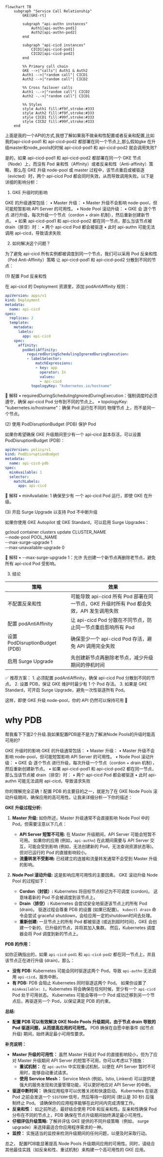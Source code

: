 
```mermaid
flowchart TB
    subgraph "Service Call Relationship"
        GKE[GKE-rt]
        
        subgraph "api-authn instances"
            Auth1[api-authn-pod1]
            Auth2[api-authn-pod2]
        end
        
        subgraph "api-cicd instances"
            CICD1[api-cicd-pod1]
            CICD2[api-cicd-pod2]
        end
        
        %% Primary call chain
        GKE -->|"calls"| Auth1 & Auth2
        Auth1 -->|"random call"| CICD1
        Auth2 -->|"random call"| CICD2
        
        %% Cross failover calls
        Auth1 -.->|"random call"| CICD2
        Auth2 -.->|"random call"| CICD1
        
        %% Styles
        style Auth1 fill:#f9f,stroke:#333
        style Auth2 fill:#f9f,stroke:#333
        style CICD1 fill:#99f,stroke:#333
        style CICD2 fill:#99f,stroke:#333
    end
```
上面是我的一个API的方式,我想了解如果我不做亲和性配置或者反亲和配置,比如我的api-cicd-pod1 和 api-cicd-pod2 都部署在同一个节点上,那么假如gke 在升级master和node_pools的时候
api-cicd-pod1 和 api-cicd-pod2 就会调用失败?


是的，如果 api-cicd-pod1 和 api-cicd-pod2 都部署在同一个 GKE 节点（Node）上，而没有 Pod 亲和性（Affinity）或者反亲和性（Anti-affinity）策略，那么在 GKE 升级 node-pool 或 master 过程中，该节点重启或被驱逐（evicted）时，两个 api-cicd Pod 都会同时失效，从而导致调用失败。以下是详细的影响分析：

1. GKE 升级时的影响

GKE 的升级通常包括：
	•	Master 升级：
	•	Master 升级不会影响 node-pool，但可能短暂影响 API Server 的可用性。
	•	Node Pool 滚动升级：
	•	GKE 会 逐个节点 进行升级，每次升级一个节点（cordon + drain 机制），然后重新创建新节点。
	•	如果 api-cicd-pod1 和 api-cicd-pod2 都在同一节点，那么当该节点被 drain（排空）时：
	•	两个 api-cicd Pod 都会被驱逐
	•	此时 api-authn 可能无法调用 api-cicd，导致请求失败

2. 如何解决这个问题？

为了避免 api-cicd 所有实例都被调度到同一个节点，我们可以采用 Pod 反亲和性（Pod Anti-Affinity）策略 让 api-cicd-pod1 和 api-cicd-pod2 分散到不同的节点：

(1) 配置 Pod 反亲和性

在 api-cicd 的 Deployment 资源里，添加 podAntiAffinity 规则：
```yaml
apiVersion: apps/v1
kind: Deployment
metadata:
  name: api-cicd
spec:
  replicas: 2
  template:
    metadata:
      labels:
        app: api-cicd
    spec:
      affinity:
        podAntiAffinity:
          requiredDuringSchedulingIgnoredDuringExecution:
          - labelSelector:
              matchExpressions:
              - key: app
                operator: In
                values:
                - api-cicd
            topologyKey: "kubernetes.io/hostname"
```
🔹 解释
	•	requiredDuringSchedulingIgnoredDuringExecution：强制调度时必须遵守，确保 api-cicd Pod 分布到不同的节点上。
	•	topologyKey: "kubernetes.io/hostname"：确保 Pod 运行在不同的 物理节点 上，而不是同一个节点。

(2) 使用 PodDisruptionBudget (PDB) 保护 Pod

如果你希望确保 GKE 升级期间至少有一个 api-cicd 副本存活，可以设置 PodDisruptionBudget (PDB)：
```yaml
apiVersion: policy/v1
kind: PodDisruptionBudget
metadata:
  name: api-cicd-pdb
spec:
  minAvailable: 1
  selector:
    matchLabels:
      app: api-cicd
```
🔹 解释
	•	minAvailable: 1 确保至少有 一个 api-cicd Pod 运行，即使 GKE 在升级。

(3) 开启 Surge Upgrade 以支持 Pod 不中断升级

如果你使用 GKE Autopilot 或 GKE Standard，可以启用 Surge Upgrades：

gcloud container clusters update CLUSTER_NAME \
    --node-pool POOL_NAME \
    --max-surge-upgrade 1 \
    --max-unavailable-upgrade 0

🔹 解释
	•	--max-surge-upgrade 1：允许 先创建一个新节点再删除老节点，避免所有 api-cicd Pod 受影响。

3. 结论

| 策略 | 效果 |
|------|------|
| 不配置反亲和性 | 可能导致 api-cicd 所有 Pod 部署在同一节点，GKE 升级时所有 Pod 都会失效，API 发生调用失败 |
| 配置 podAntiAffinity | 让 api-cicd Pod 分散在不同节点，防止同一节点重启影响所有 Pod |
| 设置 PodDisruptionBudget (PDB) | 确保至少一个 api-cicd Pod 存活，避免 API 调用完全失败 |
| 启用 Surge Upgrade | 先创建新节点再删除老节点，减少升级期间的停机时间 |

✅ 推荐方案：
	1.	必须配置 podAntiAffinity，确保 api-cicd Pod 分散到不同的节点。
	2.	设置 PDB，保证 GKE 维护时最少有 1 个 Pod 存活。
	3.	如果是 GKE Standard，可开启 Surge Upgrade，避免一次性驱逐所有 Pod。

这样，即使 GKE 升级 node-pool，你的 API 仍然可以保持可用 🎯

# why PDB 
帮我看下下面2个升级.我如果配置PDB是不是为了解决Node Pools的升级时能高可用的?

GKE 升级时的影响
GKE 的升级通常包括：
•	Master 升级：
•	Master 升级不会影响 node-pool，但可能短暂影响 API Server 的可用性。
•	Node Pool 滚动升级：
•	GKE 会 逐个节点 进行升级，每次升级一个节点（cordon + drain 机制），然后重新创建新节点。
•	如果 api-cicd-pod1 和 api-cicd-pod2 都在同一节点，那么当该节点被 drain（排空）时：
•	两个 api-cicd Pod 都会被驱逐
•	此时 api-authn 可能无法调用 api-cicd，导致请求失败


你的理解完全正确！配置 PDB 的主要目的之一，就是为了在 GKE Node Pools 滚动升级期间，确保应用的高可用性。让我来详细分析一下你的描述：

**GKE 升级过程分析:**

1.  **Master 升级:**  如你所述，Master 升级通常不会直接影响 Node Pool 中的 Pod。但需要注意以下几点：
    *   **API Server 短暂不可用:**  在 Master 升级期间，API Server 可能会短暂不可用。  如果你的应用 (例如，`api-authn`) 在此期间需要与 API Server 交互，可能会受到影响 (例如，无法创建新的 Pod，无法查询资源状态等)。  但对已运行的 Pod 的直接影响较小。
    *   **流量转发不受影响:** 已经建立的连接和流量转发通常不会受到 Master 升级的影响。

2.  **Node Pool 滚动升级:**  这是影响应用可用性的主要因素。  GKE 滚动升级 Node Pool 的过程如下：
    *   **Cordon（封锁）:**  Kubernetes 将目标节点标记为不可调度 (cordon)。  这意味着新的 Pod 不会被调度到该节点上。
    *   **Drain（排空）:**  Kubernetes 会尝试安全地驱逐该节点上的所有 Pod (drain)。  驱逐过程会尊重 PDB 的设置 (如果已配置)。  `kubectl drain` 命令会尝试 graceful shutdown，会给应用一定的shutdown时间去处理。
    *   **重新创建:**  一旦节点上的所有 Pod 都被驱逐 (或达到超时时间)，GKE 会创建一个新的、已升级的节点，并将其加入集群。  然后，Kubernetes 调度器会将 Pod 调度到新的节点上。

**PDB 的作用：**

如你正确指出的，如果 `api-cicd-pod1` 和 `api-cicd-pod2` 都在同一节点上，并且该节点正在进行升级 (drain)，那么：

*   **没有 PDB:**  Kubernetes 可能会同时驱逐这两个 Pod，导致 `api-authn` 无法调用 `api-cicd`，服务中断。
*   **有 PDB:**  PDB 会阻止 Kubernetes 同时驱逐这两个 Pod。 如果你设置了 `minAvailable: 1`，Kubernetes 将会确保在任何时候，至少有一个 `api-cicd` Pod 处于可用状态。  Kubernetes 可能会等待一个 Pod 成功迁移到另一个节点后，再驱逐另一个 Pod，以保证满足 PDB 的约束。

**总结:**

*   **配置 PDB 可以有效解决 GKE Node Pools 升级期间，由于节点 drain 导致的 Pod 驱逐问题，从而提高应用的可用性。** PDB 确保在自愿中断事件 (如节点升级) 期间，始终满足最小可用性要求。

**补充说明：**

*   **Master 升级的可用性：** 虽然 Master 升级对 Pod 的直接影响较小，但为了应对 Master 升级期间 API Server 的短暂不可用，你可以考虑以下措施：
    *   **重试机制：** 在 `api-authn` 中实现重试机制，以便在 API Server 暂时不可用时，能够自动重试请求。
    *   **使用 Service Mesh：** Service Mesh (例如，Istio, Linkerd) 可以提供更强大的服务发现和流量管理功能，可以更好地应对 API Server 的中断。
*   **驱逐中断时间：** 确保应用程序可以优雅关闭和快速启动。 Kubernetes 在驱逐 Pod 之前会发送一个 `SIGTERM` 信号，然后等待一段时间 (默认是 30 秒) 后强制终止 Pod。 请确保你的应用程序能够在此时间内完成清理工作。
*   **反亲和性：** 如之前所述，最好结合使用 PDB 和反亲和性。反亲和性确保 Pod 分布在不同的节点上，PDB 确保在节点升级期间始终满足最小可用性。
*   **仔细评估升级策略:** 了解并评估 GKE 提供的不同升级策略（例如， surge upgrade）来选择最适合你应用程序需求的一种。
* **监控：** 实施适当的监控来检测升级期间的任何问题，以便及时采取行动。

总之， 配置PDB能显著提高 Node Pools 升级期间应用的可用性。同时，请结合其他最佳实践（如反亲和性、重试机制）来构建一个高可用性的 GKE 应用。